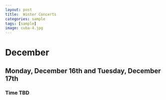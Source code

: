 ```yaml
---
layout: post
title:  Winter Concerts
categories: sample
tags: [sample]
image: cuba-4.jpg
---
```


# December
## Monday, December 16th and Tuesday, December 17th
### Time TBD